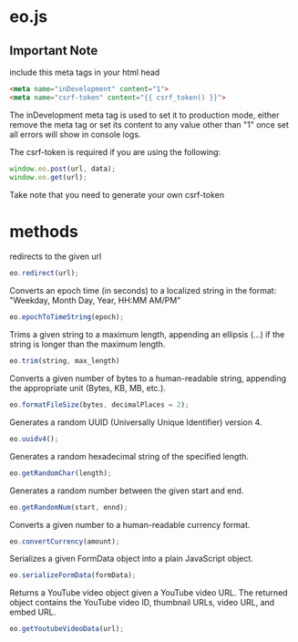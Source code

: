 # eo.js

## Important Note

include this meta tags in your html head

```html
<meta name="inDevelopment" content="1">
<meta name="csrf-token" content="{{ csrf_token() }}">
```

The inDevelopment meta tag is used to set it to production mode, either remove the meta tag or set its content to any value other than "1" once set all errors will show in console logs.

The csrf-token is required if you are using the following:

```javascript
window.eo.post(url, data);
window.eo.get(url);
```

Take note that you need to generate your own csrf-token

# methods

redirects to the given url
```javascript
eo.redirect(url);
```

Converts an epoch time (in seconds) to a localized string in the format: "Weekday, Month Day, Year, HH:MM AM/PM"
```javascript
eo.epochToTimeString(epoch);
```

Trims a given string to a maximum length, appending an ellipsis (...) if the string is longer than the maximum length.
```javascript
eo.trim(string, max_length)
```

Converts a given number of bytes to a human-readable string, appending the appropriate unit (Bytes, KB, MB, etc.).
```javascript
eo.formatFileSize(bytes, decimalPlaces = 2);
```

Generates a random UUID (Universally Unique Identifier) version 4.
```javascript
eo.uuidv4();
```

Generates a random hexadecimal string of the specified length.
```javascript
eo.getRandomChar(length);
```

Generates a random number between the given start and end.
```javascript
eo.getRandomNum(start, ennd);
```

Converts a given number to a human-readable currency format.
```javascript
eo.convertCurrency(amount);
```

Serializes a given FormData object into a plain JavaScript object.
```javascript
eo.serializeFormData(formData);
```

Returns a YouTube video object given a YouTube video URL.
The returned object contains the YouTube video ID, thumbnail URLs, video URL, and embed URL.
```javascript
eo.getYoutubeVideoData(url);
```